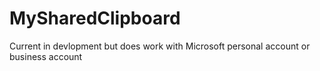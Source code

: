 # MySharedClipboard

Current in devlopment but does work with Microsoft personal account or business account
